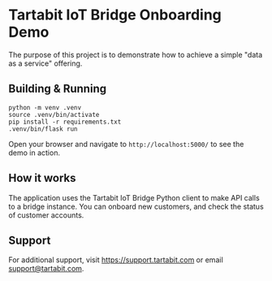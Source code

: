 # Tartabit IoT Bridge Onboarding Demo
The purpose of this project is to demonstrate how to achieve a simple "data as a service" offering.

## Building & Running
```
python -m venv .venv
source .venv/bin/activate
pip install -r requirements.txt
.venv/bin/flask run
```

Open your browser and navigate to `http://localhost:5000/` to see the demo in action.

## How it works
The application uses the Tartabit IoT Bridge Python client to make API calls to a bridge instance.
You can onboard new customers, and check the status of customer accounts.

## Support
For additional support, visit https://support.tartabit.com or email support@tartabit.com.
